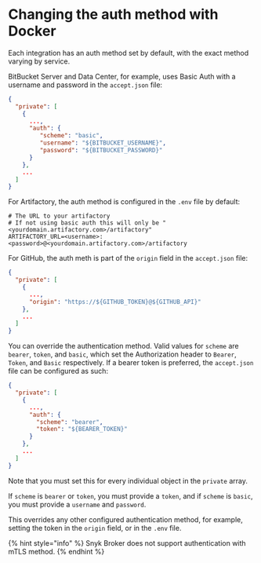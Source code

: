 # Changing the auth method with Docker

Each integration has an auth method set by default, with the exact method varying by service.

BitBucket Server and Data Center, for example, uses Basic Auth with a username and password in the `accept.json` file:

```json
{
  "private": [
    {
      ...,
      "auth": {
         "scheme": "basic",
         "username": "${BITBUCKET_USERNAME}",
         "password": "${BITBUCKET_PASSWORD}"
      }
    },
    ...
  ]
}
```

For Artifactory, the auth method is configured in the `.env` file by default:

```shell
# The URL to your artifactory
# If not using basic auth this will only be "<yourdomain.artifactory.com>/artifactory"
ARTIFACTORY_URL=<username>:<password>@<yourdomain.artifactory.com>/artifactory
```

For GitHub, the auth meth is part of the `origin` field in the `accept.json` file:

```json
{
  "private": [
    {
      ...,
      "origin": "https://${GITHUB_TOKEN}@${GITHUB_API}"
    },
    ...
  ]
}
```

You can override the authentication method. Valid values for `scheme` are `bearer`, `token`, and `basic`, which set the Authorization header to `Bearer`, `Token`, and `Basic` respectively. If a bearer token is preferred, the `accept.json` file can be configured as such:

```json
{
  "private": [
    {
      ...,
      "auth": {
        "scheme": "bearer",
        "token": "${BEARER_TOKEN}"
      }
    },
    ...
  ]
}
```

Note that you must set this for every individual object in the `private` array.

If `scheme` is `bearer` or `token`, you must provide a `token`, and if `scheme` is `basic`, you must provide a `username` and `password`.

This overrides any other configured authentication method, for example, setting the token in the `origin` field, or in the `.env` file.

{% hint style="info" %}
Snyk Broker does not support authentication with mTLS method. &#x20;
{% endhint %}
